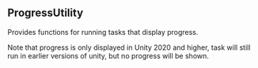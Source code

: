 ## ProgressUtility


Provides functions for running tasks that display progress.

Note that progress is only displayed in Unity 2020 and higher, task will still run in earlier versions of unity, but no progress will be shown.